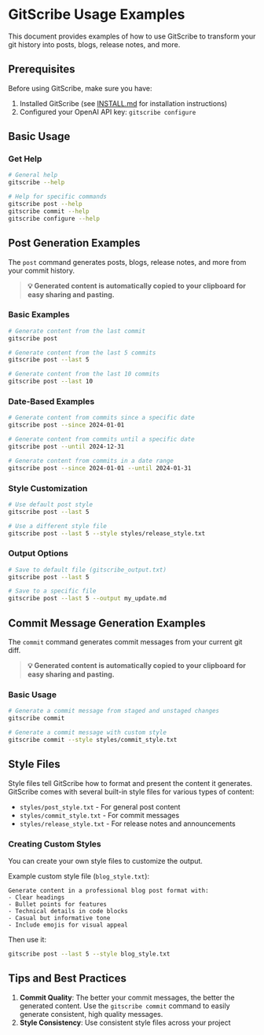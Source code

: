 # GitScribe Usage Examples

This document provides examples of how to use GitScribe to transform your git history into posts, blogs, release notes, and more.

## Prerequisites

Before using GitScribe, make sure you have:

1. Installed GitScribe (see [INSTALL.md](INSTALL.md) for installation instructions)
2. Configured your OpenAI API key: `gitscribe configure`

## Basic Usage

### Get Help

```bash
# General help
gitscribe --help

# Help for specific commands
gitscribe post --help
gitscribe commit --help
gitscribe configure --help
```

## Post Generation Examples

The `post` command generates posts, blogs, release notes, and more from your commit history.

> **💡 Generated content is automatically copied to your clipboard for easy sharing and pasting.**

### Basic Examples

```bash
# Generate content from the last commit
gitscribe post

# Generate content from the last 5 commits
gitscribe post --last 5

# Generate content from the last 10 commits
gitscribe post --last 10
```

### Date-Based Examples

```bash
# Generate content from commits since a specific date
gitscribe post --since 2024-01-01

# Generate content from commits until a specific date
gitscribe post --until 2024-12-31

# Generate content from commits in a date range
gitscribe post --since 2024-01-01 --until 2024-01-31
```

### Style Customization

```bash
# Use default post style
gitscribe post --last 5

# Use a different style file
gitscribe post --last 5 --style styles/release_style.txt
```

### Output Options

```bash
# Save to default file (gitscribe_output.txt)
gitscribe post --last 5

# Save to a specific file
gitscribe post --last 5 --output my_update.md
```

## Commit Message Generation Examples

The `commit` command generates commit messages from your current git diff.

> **💡 Generated content is automatically copied to your clipboard for easy sharing and pasting.**

### Basic Usage

```bash
# Generate a commit message from staged and unstaged changes
gitscribe commit

# Generate a commit message with custom style
gitscribe commit --style styles/commit_style.txt
```

## Style Files

Style files tell GitScribe how to format and present the content it generates. GitScribe comes with several built-in style files for various types of content:

- `styles/post_style.txt` - For general post content
- `styles/commit_style.txt` - For commit messages
- `styles/release_style.txt` - For release notes and announcements

### Creating Custom Styles

You can create your own style files to customize the output.

Example custom style file (`blog_style.txt`):

```
Generate content in a professional blog post format with:
- Clear headings
- Bullet points for features
- Technical details in code blocks
- Casual but informative tone
- Include emojis for visual appeal
```

Then use it:

```bash
gitscribe post --last 5 --style blog_style.txt
```

## Tips and Best Practices

1. **Commit Quality**: The better your commit messages, the better the generated content. Use the `gitscribe commit` command to easily generate consistent, high quality messages.
2. **Style Consistency**: Use consistent style files across your project
